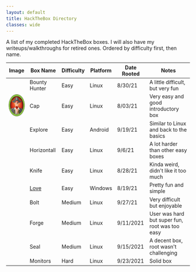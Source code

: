 ```yaml
---
layout: default
title: HackTheBox Directory
classes: wide
---
```

A list of my completed HackTheBox boxes. I will also have my writeups/walkthroughs for retired ones. Ordered by difficulty first, then name.
<br />

| Image | Box Name  | Difficulty | Platform | Date Rooted | Notes |
| ------------- | ------------- | ------------- | ------------- |------------- |------------- |
| | Bounty Hunter | Easy | Linux | 8/30/21 | A little difficult, but very fun |
| <img src="https://github.com/susMdT/Nigerald/blob/master/assets/images/70ea3357a2d090af11a0953ec8717e90.webp" width="60" height="60" /> | Cap | Easy | Linux | 8/03/21 | Very easy and good introductory box |
| | Explore | Easy | Android | 9/19/21 | Similar to Linux and back to the basics |
| | Horizontall | Easy | Linux | 9/6/21 | A lot harder than other easy boxes |
| | Knife | Easy | Linux | 8/28/21 | Kinda weird, didn't like it too much |
| | <a href="https://susmdt.github.io/Nigerald/HTB/Love"> Love </a>  | Easy | Windows | 8/19/21 | Pretty fun and simple |
| | Bolt | Medium | Linux | 9/27/21 | Very difficult but enjoyable |
| | Forge | Medium | Linux | 9/11/2021 | User was hard but super fun, root was too easy |
| | Seal | Medium | Linux | 9/15/2021 | A decent box, root wasn't challenging |
| | Monitors | Hard | Linux | 9/23/2021 | Solid box |
